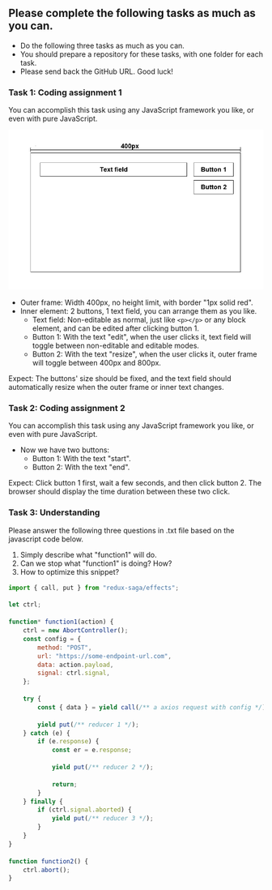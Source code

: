 ## Please complete the following tasks as much as you can.

-   Do the following three tasks as much as you can.
-   You should prepare a repository for these tasks, with one folder for each task.
-   Please send back the GitHub URL. Good luck!

### Task 1: Coding assignment 1

You can accomplish this task using any JavaScript framework you like, or even with pure JavaScript.

![task1](./task1.png)

-   Outer frame: Width 400px, no height limit, with border "1px solid red".
-   Inner element: 2 buttons, 1 text field, you can arrange them as you like.
    -   Text field: Non-editable as normal, just like `<p></p>` or any block element, and can be edited after clicking button 1.
    -   Button 1: With the text "edit", when the user clicks it, text field will toggle between non-editable and editable modes.
    -   Button 2: With the text "resize", when the user clicks it, outer frame will toggle between 400px and 800px.

Expect: The buttons' size should be fixed, and the text field should automatically resize when the outer frame or inner text changes.

### Task 2: Coding assignment 2

You can accomplish this task using any JavaScript framework you like, or even with pure JavaScript.

-   Now we have two buttons:
    -   Button 1: With the text "start".
    -   Button 2: With the text "end".

Expect: Click button 1 first, wait a few seconds, and then click button 2. The browser should display the time duration between these two click.

### Task 3: Understanding

Please answer the following three questions in .txt file based on the javascript code below.

1. Simply describe what "function1" will do.
2. Can we stop what "function1" is doing? How?
3. How to optimize this snippet?

```js
import { call, put } from "redux-saga/effects";

let ctrl;

function* function1(action) {
    ctrl = new AbortController();
    const config = {
        method: "POST",
        url: "https://some-endpoint-url.com",
        data: action.payload,
        signal: ctrl.signal,
    };

    try {
        const { data } = yield call(/** a axios request with config */);

        yield put(/** reducer 1 */);
    } catch (e) {
        if (e.response) {
            const er = e.response;

            yield put(/** reducer 2 */);

            return;
        }
    } finally {
        if (ctrl.signal.aborted) {
            yield put(/** reducer 3 */);
        }
    }
}

function function2() {
    ctrl.abort();
}
```
